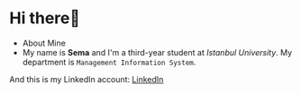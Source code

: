 # Hi there👋
 - About Mine
 -  My name is **Sema** and I'm a third-year student at *Istanbul University*. My department is ``Management Information System``.

And this is my LinkedIn account:
[LinkedIn](https://tr.linkedin.com/in/sema-g%C3%B6kay-69a3252b9?trk=people-guest_people_search-card&original_referer=https%3A%2F%2Fwww.linkedin.com%2F)
